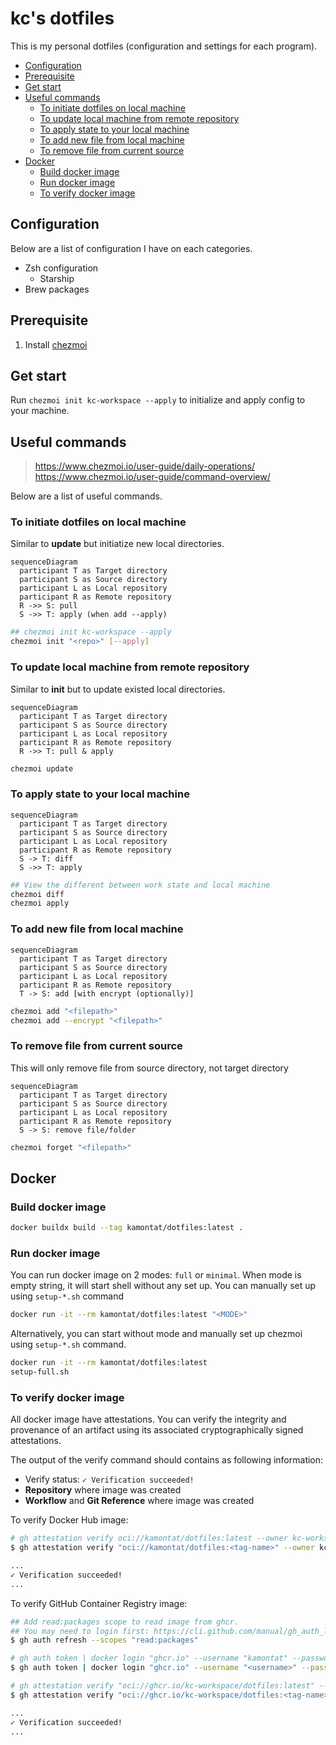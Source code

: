 # kc's dotfiles

This is my personal dotfiles (configuration and settings for each program).

- [Configuration](#configuration)
- [Prerequisite](#prerequisite)
- [Get start](#get-start)
- [Useful commands](#useful-commands)
  - [To initiate dotfiles on local machine](#to-initiate-dotfiles-on-local-machine)
  - [To update local machine from remote repository](#to-update-local-machine-from-remote-repository)
  - [To apply state to your local machine](#to-apply-state-to-your-local-machine)
  - [To add new file from local machine](#to-add-new-file-from-local-machine)
  - [To remove file from current source](#to-remove-file-from-current-source)
- [Docker](#docker)
  - [Build docker image](#build-docker-image)
  - [Run docker image](#run-docker-image)
  - [To verify docker image](#to-verify-docker-image)

## Configuration

Below are a list of configuration I have on each categories.

- Zsh configuration
  - Starship
- Brew packages

## Prerequisite

1. Install [chezmoi][chezmoi-url]

[chezmoi-url]: https://www.chezmoi.io/install

## Get start

Run `chezmoi init kc-workspace --apply` to initialize and apply config to your machine.

## Useful commands

> https://www.chezmoi.io/user-guide/daily-operations/
> https://www.chezmoi.io/user-guide/command-overview/

Below are a list of useful commands.

### To initiate dotfiles on local machine

Similar to **update** but initiatize new local directories.

```mermaid
sequenceDiagram
  participant T as Target directory
  participant S as Source directory
  participant L as Local repository
  participant R as Remote repository
  R ->> S: pull
  S ->> T: apply (when add --apply)
```

```bash
## chezmoi init kc-workspace --apply
chezmoi init "<repo>" [--apply]
```

### To update local machine from remote repository

Similar to **init** but to update existed local directories.

```mermaid
sequenceDiagram
  participant T as Target directory
  participant S as Source directory
  participant L as Local repository
  participant R as Remote repository
  R ->> T: pull & apply
```

```bash
chezmoi update
```

### To apply state to your local machine

```mermaid
sequenceDiagram
  participant T as Target directory
  participant S as Source directory
  participant L as Local repository
  participant R as Remote repository
  S -> T: diff
  S ->> T: apply
```

```bash
## View the different between work state and local machine
chezmoi diff
chezmoi apply
```

### To add new file from local machine

```mermaid
sequenceDiagram
  participant T as Target directory
  participant S as Source directory
  participant L as Local repository
  participant R as Remote repository
  T -> S: add [with encrypt (optionally)]
```

```bash
chezmoi add "<filepath>"
chezmoi add --encrypt "<filepath>"
```

### To remove file from current source

This will only remove file from source directory, not target directory

```mermaid
sequenceDiagram
  participant T as Target directory
  participant S as Source directory
  participant L as Local repository
  participant R as Remote repository
  S -> S: remove file/folder
```

```bash
chezmoi forget "<filepath>"
```

## Docker

### Build docker image

```bash
docker buildx build --tag kamontat/dotfiles:latest .
```

### Run docker image

You can run docker image on 2 modes: `full` or `minimal`.
When mode is empty string, it will start shell without any set up.
You can manually set up using `setup-*.sh` command

```bash
docker run -it --rm kamontat/dotfiles:latest "<MODE>"
```

Alternatively, you can start without mode and manually set up chezmoi using `setup-*.sh` command.

```bash
docker run -it --rm kamontat/dotfiles:latest
setup-full.sh
```

### To verify docker image

All docker image have attestations. You can verify the integrity and provenance
of an artifact using its associated cryptographically signed attestations.

The output of the verify command should contains as following information:

- Verify status: `✓ Verification succeeded!`
- **Repository** where image was created
- **Workflow** and **Git Reference** where image was created

To verify Docker Hub image:

```bash
# gh attestation verify oci://kamontat/dotfiles:latest --owner kc-workspace
$ gh attestation verify "oci://kamontat/dotfiles:<tag-name>" --owner kc-workspace

...
✓ Verification succeeded!
...
```

To verify GitHub Container Registry image:

```bash
## Add read:packages scope to read image from ghcr.
## You may need to login first: https://cli.github.com/manual/gh_auth_login
$ gh auth refresh --scopes "read:packages"

# gh auth token | docker login "ghcr.io" --username "kamontat" --password-stdin
$ gh auth token | docker login "ghcr.io" --username "<username>" --password-stdin

# gh attestation verify "oci://ghcr.io/kc-workspace/dotfiles:latest" --owner kc-workspace
$ gh attestation verify "oci://ghcr.io/kc-workspace/dotfiles:<tag-name>" --owner kc-workspace

...
✓ Verification succeeded!
...
```
